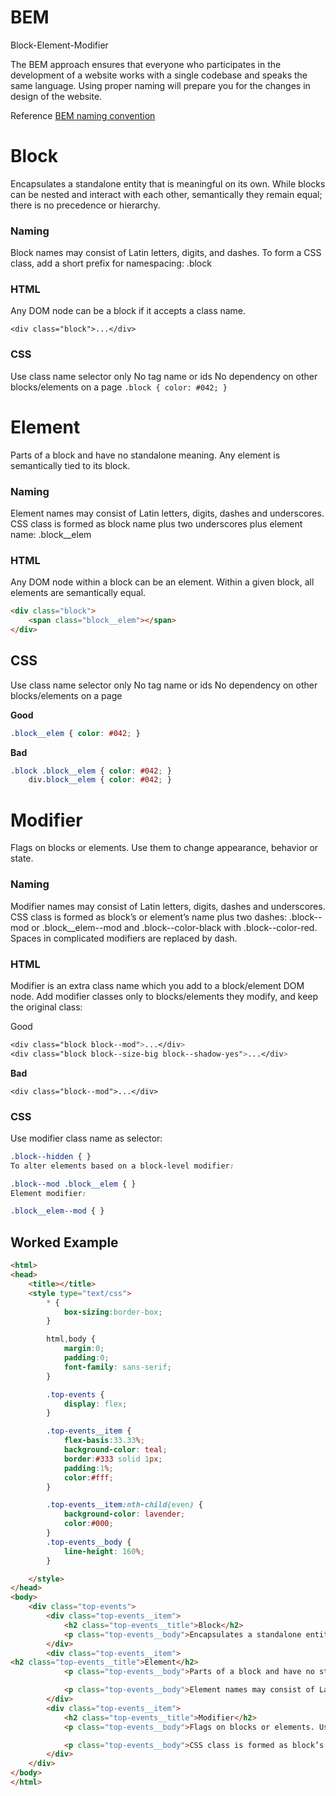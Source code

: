 # BEM
Block-Element-Modifier

The BEM approach ensures that everyone who participates in the development of a website works with a single codebase and speaks the same language. Using proper naming will prepare you for the changes in design of the website.

Reference 
[BEM naming convention](http://getbem.com/naming/)


# Block
Encapsulates a standalone entity that is meaningful on its own. While blocks can be nested and interact with each other, semantically they remain equal; there is no precedence or hierarchy.

### Naming
Block names may consist of Latin letters, digits, and dashes. To form a CSS class, add a short prefix for namespacing: .block

### HTML
Any DOM node can be a block if it accepts a class name.

```<div class="block">...</div>```

### CSS
Use class name selector only
No tag name or ids
No dependency on other blocks/elements on a page
```.block { color: #042; }```

# Element
Parts of a block and have no standalone meaning. Any element is semantically tied to its block.

### Naming
Element names may consist of Latin letters, digits, dashes and underscores. CSS class is formed as block name plus two underscores plus element name: .block__elem

### HTML
Any DOM node within a block can be an element. Within a given block, all elements are semantically equal.

```html
<div class="block">
	<span class="block__elem"></span>
</div>
```	

## CSS
Use class name selector only
No tag name or ids
No dependency on other blocks/elements on a page

**Good**

```css
.block__elem { color: #042; }
```

**Bad**

```css
.block .block__elem { color: #042; }
	div.block__elem { color: #042; }
```

# Modifier
Flags on blocks or elements. Use them to change appearance, behavior or state.


### Naming

Modifier names may consist of Latin letters, digits, dashes and underscores. CSS class is formed as block’s or element’s name plus two dashes: .block--mod or .block__elem--mod and .block--color-black with .block--color-red. Spaces in complicated modifiers are replaced by dash.

### HTML

Modifier is an extra class name which you add to a block/element DOM node. Add modifier classes only to blocks/elements they modify, and keep the original class:

Good
```css
<div class="block block--mod">...</div>
<div class="block block--size-big block--shadow-yes">...</div>
```
**Bad**

```
<div class="block--mod">...</div>
```
### CSS
Use modifier class name as selector:

```css
.block--hidden { }
To alter elements based on a block-level modifier:

.block--mod .block__elem { }
Element modifier:

.block__elem--mod { }
```


## Worked Example

```html
<html>
<head>
	<title></title>
	<style type="text/css">
		* {
			box-sizing:border-box;
		}

		html,body {
			margin:0;
			padding:0;
			font-family: sans-serif;
		}

		.top-events {
			display: flex;
		}

		.top-events__item {
			flex-basis:33.33%;
			background-color: teal;
			border:#333 solid 1px;
			padding:1%;
			color:#fff;
		}

		.top-events__item:nth-child(even) {
			background-color: lavender;
			color:#000;
		}
		.top-events__body {
			line-height: 160%;
		}

	</style>
</head>
<body>
	<div class="top-events">
		<div class="top-events__item">
			<h2 class="top-events__title">Block</h2>
			<p class="top-events__body">Encapsulates a standalone entity that is meaningful on its own. While blocks can be nested and interact with each other, semantically they remain equal; there is no precedence or hierarchy. Holistic entities without DOM representation (such as controllers or models) can be blocks as well.</p>
		</div>
		<div class="top-events__item">
<h2 class="top-events__title">Element</h2>
			<p class="top-events__body">Parts of a block and have no standalone meaning. Any element is semantically tied to its block.</p>

			<p class="top-events__body">Element names may consist of Latin letters, digits, dashes and underscores. CSS class is formed as block name plus two underscores plus element name: .block__elem</p>
		</div>
		<div class="top-events__item">
			<h2 class="top-events__title">Modifier</h2>
			<p class="top-events__body">Flags on blocks or elements. Use them to change appearance, behavior or state.</p>

			<p class="top-events__body">CSS class is formed as block’s or element’s name plus two dashes: .block--mod or .block__elem--mod and .block--color-black with .block--color-red. Spaces in complicated modifiers are replaced by dash.</p>
		</div>
	</div>
</body>
</html>
```
